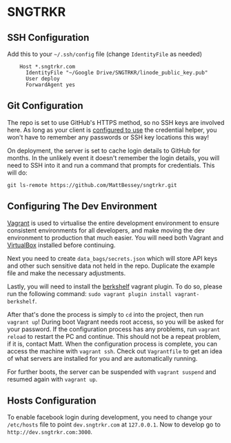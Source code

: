 # SNGTRKR

## SSH Configuration
Add this to your `~/.ssh/config` file (change `IdentityFile` as needed)

		Host *.sngtrkr.com
		  IdentityFile "~/Google Drive/SNGTRKR/linode_public_key.pub"
		  User deploy
		  ForwardAgent yes

## Git Configuration
The repo is set to use GitHub's HTTPS method, so no SSH keys are involved here. As long as 
your client is [configured to use](https://help.github.com/articles/set-up-git) the credential
helper, you won't have to remember any passwords or SSH key locations this way!

On deployment, the server is set to cache login details to GitHub for months. In the unlikely
event it doesn't remember the login details, you will need to SSH into it and run a command that
prompts for credentials. This will do:

	git ls-remote https://github.com/MattBessey/sngtrkr.git

## Configuring The Dev Environment
[Vagrant](http://www.vagrantup.com/) is used to virtualise the entire development environment to ensure consistent environments for all developers, and make moving the dev environment to production that much easier. You will need both Vagrant and [VirtualBox](https://www.virtualbox.org/) installed before continuing.

Next you need to create `data_bags/secrets.json` which will store API keys and other such sensitive data not held in the repo. Duplicate the example file and make the necessary adjustments.

Lastly, you will need to install the [berkshelf](http://berkshelf.com/) vagrant plugin. To do so, please run the following command: `sudo vagrant plugin install vagrant-berkshelf`.

After that's done the process is simply to `cd` into the project, then run `vagrant up`! During boot Vagrant needs root access, so you will be asked for your password. If the configuration process has any problems, run `vagrant reload` to restart the PC and continue. This should not be a repeat problem, if it is, contact Matt. When the configuration process is complete, you can access the machine with `vagrant ssh`. Check out `Vagrantfile` to get an idea of what servers are installed for you and are automatically running.

For further boots, the server can be suspended with `vagrant suspend` and resumed again with `vagrant up`. 

## Hosts Configuration
To enable facebook login during development, you need to change your `/etc/hosts` file
to point `dev.sngtrkr.com` at `127.0.0.1`. Now to develop go to `http://dev.sngtrkr.com:3000`.

